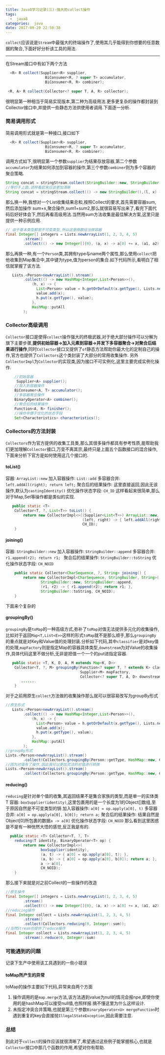 ```yaml
---
title: Java8学习记录(三)-强大的collect操作
tags:
  -  java8
categories:  java
date: 2017-09-20 22:59:38
---
```

`collect`应该说是`Stream`中最强大的终端操作了,使用其几乎能得到你想要的任意数据的聚合,下面好好分析该工具的用法.
- - - - -
在Stream接口中有如下两个方法
```java
  <R> R collect(Supplier<R> supplier,
                  BiConsumer<R, ? super T> accumulator,
                  BiConsumer<R, R> combiner);
                  
 <R, A> R collect(Collector<? super T, A, R> collector);
```
很明显第一种相当于简易实现版本,第二种为高级用法.更多更复杂的操作都封装到Collector接口中,并提供一些静态方法供使用者调用.下面逐一分析.

### 简易调用形式
简易调用形式就是第一种接口,接口如下
```java
  <R> R collect(Supplier<R> supplier,
                  BiConsumer<R, ? super T> accumulator,
                  BiConsumer<R, R> combiner);
```
调用方式如下,很明显第一个参数`supplier`为结果存放容器,第二个参数`accumulator`为结果如何添加到容器的操作,第三个参数`combiner`则为多个容器的聚合策略.
```java
String concat = stringStream.collect(StringBuilder::new, StringBuilder::append,StringBuilder::append).toString();
//等价于上面,这样看起来应该更加清晰
String concat = stringStream.collect(() -> new StringBuilder(),(l, x) -> l.append(x), (r1, r2) -> r1.append(r2)).toString();
```
那么换一种,我想对一个List<Integer>收集结果总和,按照Collect的要求,首先需要容器sum,然后添加操作 sum+x,聚合操作,sum1+sum2,那么就很容易写出来了,看完下面代码后好好体会下,然后再看高级用法.当然用sum方法收集是最佳解决方案,这里只是提供一种示例应用.
```java
// 由于基本类型都是不可变类型,所以这里用数组当做容器
final Integer[] integers = Lists.newArrayList(1, 2, 3, 4, 5)
        .stream()
        .collect(() -> new Integer[]{0}, (a, x) -> a[0] += x, (a1, a2) -> a1[0] += a2[0]);
```
那么再换一种,有一个`Person`类,其拥有type与name两个属性,那么使用`collect`把他收集到Map集合中,其中键为type,值为person的集合.如下代码所示,看明白了相信就掌握了该方法.
```java
   Lists.<Person>newArrayList().stream()
        .collect(() -> new HashMap<Integer,List<Person>>(),
            (h, x) -> {
              List<Person> value = h.getOrDefault(x.getType(), Lists.newArrayList());
              value.add(x);
              h.put(x.getType(), value);
            },
            HashMap::putAll
        );
```
### Collector高级调用
`Collector`接口是使得`collect`操作强大的终极武器,对于绝大部分操作可以分解为旗下主要步骤,**提供初始容器->加入元素到容器->并发下多容器聚合->对聚合后结果进行操作**,同时`Collector`接口又提供了`of`静态方法帮助你最大化的定制自己的操作,官方也提供了`Collectors`这个类封装了大部分的常用收集操作.
另外`CollectorImpl`为`Collector`的实现类,因为接口不可实例化,这里主要完成实例化操作.
```java
    //初始容器
     Supplier<A> supplier();
    //加入到容器操作
    BiConsumer<A, T> accumulator();
    //多容器聚合操作
    BinaryOperator<A> combiner();
    //聚合后的结果操作
    Function<A, R> finisher();
    //操作中便于优化的状态字段
    Set<Characteristics> characteristics();
```

### Collectors的方法封装
`Collectors`作为官方提供的收集工具类,那么其很多操作都具有参考性质,能帮助我们更加理解`Collector`接口,万变不离其宗,最终只是上面五个函数接口的混合操作,下面来分析下官方是如何使用这几个接口的.
#### toList()
容器: `ArrayList::new`
加入容器操作: `List::add`
多容器合并: `left.addAll(right); return left;`
聚合后的结果操作: 这里直接返回,因此无该操作,默认为`castingIdentity()`
优化操作状态字段: `CH_ID`
这样看起来很简单,那么对于Map,Set等操作都是类似的实现.
```java
   public static <T>
    Collector<T, ?, List<T>> toList() {
        return new CollectorImpl<>((Supplier<List<T>>) ArrayList::new, List::add,
                                   (left, right) -> { left.addAll(right); return left; },
                                   CH_ID);
    }
```
#### joining()
容器: `StringBuilder::new`
加入容器操作: `StringBuilder::append`
多容器合并: `r1.append(r2); return r1; `
聚合后的结果操作: `StringBuilder::toString`
优化操作状态字段: `CH_NOID`
```java
    public static Collector<CharSequence, ?, String> joining() {
        return new CollectorImpl<CharSequence, StringBuilder, String>(
                StringBuilder::new, StringBuilder::append,
                (r1, r2) -> { r1.append(r2); return r1; },
                StringBuilder::toString, CH_NOID);
    }
```

下面来个复杂的
#### groupingBy()
`groupingBy`是`toMap`的一种高级方式,弥补了`toMap`对值无法提供多元化的收集操作,比如对于返回`Map<T,List<E>>`这样的形式`toMap`就不是那么顺手,那么`groupingBy`的重点就是对Key和Value值的处理封装.分析如下代码,其中`classifier`是对key值的处理,`mapFactory`则是指定Map的容器具体类型,`downstream`为对Value的收集操作,具体代码这里不做分析,无非是把值一个一个的put进指定容器.
```java
   public static <T, K, D, A, M extends Map<K, D>>
    Collector<T, ?, M> groupingBy(Function<? super T, ? extends K> classifier,
                                  Supplier<M> mapFactory,
                                  Collector<? super T, A, D> downstream) {
       .......
    }
```
对于之前用原生`collect`方法做的收集操作那么就可以很容易改写为groupBy形式
```java
//原生形式
   Lists.<Person>newArrayList().stream()
        .collect(() -> new HashMap<Integer,List<Person>>(),
            (h, x) -> {
              List<Person> value = h.getOrDefault(x.getType(), Lists.newArrayList());
              value.add(x);
              h.put(x.getType(), value);
            },
            HashMap::putAll
        );
//groupBy形式
Lists.<Person>newArrayList().stream()
        .collect(Collectors.groupingBy(Person::getType, HashMap::new, Collectors.toList()));
//因为对值有了操作,因此我可以更加灵活的对值进行转换
Lists.<Person>newArrayList().stream()
        .collect(Collectors.groupingBy(Person::getType, HashMap::new, Collectors.mapping(Person::getName,Collectors.toSet())));
```
#### reducing()
`reducing`是针对单个值的收集,其返回结果不是集合家族的类型,而是单一的实体类T
容器: `boxSupplier(identity)`,这里包裹用的是一个长度为1的Object[]数组,至于原因自然是不可变类型的锅
加入容器操作: `a[0] = op.apply(a[0], t)`
多容器合并: `a[0] = op.apply(a[0], b[0]); return a;`
聚合后的结果操作: 结果自然是Object[0]所包裹的数据`a -> a[0]`
优化操作状态字段: `CH_NOID`
那么看到这里困惑是不是有一种恍然大悟的感觉,反正我是有的.
```java
  public static <T> Collector<T, ?, T>
    reducing(T identity, BinaryOperator<T> op) {
        return new CollectorImpl<>(
                boxSupplier(identity),
                (a, t) -> { a[0] = op.apply(a[0], t); },
                (a, b) -> { a[0] = op.apply(a[0], b[0]); return a; },
                a -> a[0],
                CH_NOID);
    }
```
那么接下来就是对之前Collect的一些操作的改造
```java
//原生操作
final Integer[] integers = Lists.newArrayList(1, 2, 3, 4, 5)
        .stream()
        .collect(() -> new Integer[]{0}, (a, x) -> a[0] += x, (a1, a2) -> a1[0] += a2[0]);
//reducing操作
final Integer collect = Lists.newArrayList(1, 2, 3, 4, 5)
        .stream()
        .collect(Collectors.reducing(0, Integer::sum));    
//当然Stream也提供了reduce操作
final Integer collect = Lists.newArrayList(1, 2, 3, 4, 5)
        .stream().reduce(0, Integer::sum)
```

### 可能遇到的问题
记录下生产中使用该工具遇到的一些小错误
#### toMap所产生的异常
toMap的操作主要如下代码,异常来自两个方面
1. 操作调用的是`map.merge`方法,该方法遇到value为null的情况会报npe,即使你使用的是hashMap可以接受null值,也照样报.搞不懂这里为什么这样设计.
2. 未指定冲突合并策略,也就是第三个参数`BinaryOperator<U> mergeFunction`时遇到重复的key会直接抛`IllegalStateException`,因此需要注意.


### 总结
到此对于`collect`的操作应该就很清晰了,希望通过这些例子能掌握核心,也就是`Collector`接口中那几个函数的作用,希望对你有帮助.
